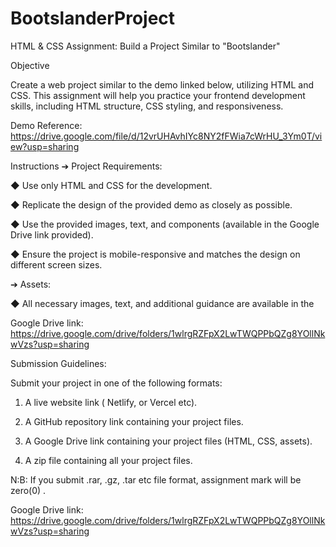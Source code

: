 # BootslanderProject
HTML & CSS Assignment: Build a Project Similar to "Bootslander" 

Objective

 Create a web project similar to the demo linked below, utilizing HTML and CSS. This assignment will help you practice your frontend development skills, including HTML structure, CSS styling, and responsiveness. 

Demo Reference: https://drive.google.com/file/d/12vrUHAvhIYc8NY2fFWia7cWrHU_3Ym0T/view?usp=sharing 

Instructions ➔ Project Requirements:

 ◆ Use only HTML and CSS for the development.

 ◆ Replicate the design of the provided demo as closely as possible. 

◆ Use the provided images, text, and components (available in the Google Drive link provided). 

◆ Ensure the project is mobile-responsive and matches the design on different screen sizes.

 ➔ Assets: 

◆ All necessary images, text, and additional guidance are available in the 



Google Drive link: https://drive.google.com/drive/folders/1wlrgRZFpX2LwTWQPPbQZg8YOllNkwVzs?usp=sharing



Submission Guidelines: 

Submit your project in one of the following formats:

 1. A live website link ( Netlify, or Vercel etc). 

2. A GitHub repository link containing your project files. 

3. A Google Drive link containing your project files (HTML, CSS, assets).

 4. A zip file containing all your project files. 



N:B: If you submit .rar, .gz, .tar etc file format, assignment mark will be zero(0) .



Google Drive link: https://drive.google.com/drive/folders/1wlrgRZFpX2LwTWQPPbQZg8YOllNkwVzs?usp=sharing
